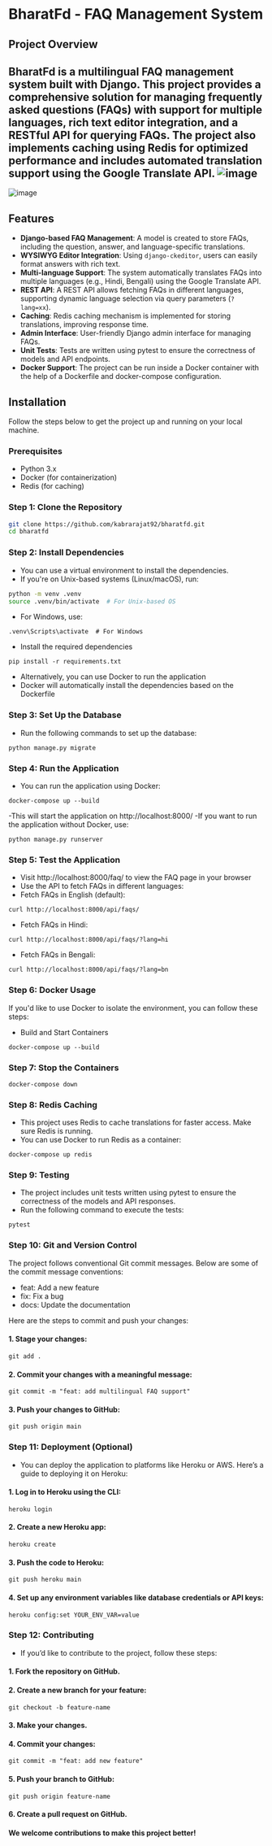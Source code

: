 # BharatFd - FAQ Management System

## Project Overview

BharatFd is a multilingual FAQ management system built with Django. This project provides a comprehensive solution for managing frequently asked questions (FAQs) with support for multiple languages, rich text editor integration, and a RESTful API for querying FAQs. The project also implements caching using Redis for optimized performance and includes automated translation support using the Google Translate API.
![image](https://github.com/user-attachments/assets/5a29b01b-6311-4f14-8a18-f11e6c201ce1)
----------------------------------------------------------------------------------------------------------------------------
![image](https://github.com/user-attachments/assets/116202af-119a-413e-8085-165ec521b32b)



## Features

- **Django-based FAQ Management**: A model is created to store FAQs, including the question, answer, and language-specific translations.
- **WYSIWYG Editor Integration**: Using `django-ckeditor`, users can easily format answers with rich text.
- **Multi-language Support**: The system automatically translates FAQs into multiple languages (e.g., Hindi, Bengali) using the Google Translate API.
- **REST API**: A REST API allows fetching FAQs in different languages, supporting dynamic language selection via query parameters (`?lang=xx`).
- **Caching**: Redis caching mechanism is implemented for storing translations, improving response time.
- **Admin Interface**: User-friendly Django admin interface for managing FAQs.
- **Unit Tests**: Tests are written using pytest to ensure the correctness of models and API endpoints.
- **Docker Support**: The project can be run inside a Docker container with the help of a Dockerfile and docker-compose configuration.

## Installation

Follow the steps below to get the project up and running on your local machine.

### Prerequisites

- Python 3.x
- Docker (for containerization)
- Redis (for caching)

### Step 1: Clone the Repository

```bash
git clone https://github.com/kabrarajat92/bharatfd.git
cd bharatfd
```

### Step 2: Install Dependencies

- You can use a virtual environment to install the dependencies.
- If you're on Unix-based systems (Linux/macOS), run:
```bash
python -m venv .venv
source .venv/bin/activate  # For Unix-based OS
```

- For Windows, use:
```
.venv\Scripts\activate  # For Windows
```

- Install the required dependencies
```
pip install -r requirements.txt
```

- Alternatively, you can use Docker to run the application
- Docker will automatically install the dependencies based on the Dockerfile

### Step 3: Set Up the Database

- Run the following commands to set up the database:
```
python manage.py migrate
```

### Step 4: Run the Application

- You can run the application using Docker:
```
docker-compose up --build
```
-This will start the application on http://localhost:8000/
-If you want to run the application without Docker, use:
```
python manage.py runserver
````

### Step 5: Test the Application

- Visit http://localhost:8000/faq/ to view the FAQ page in your browser
- Use the API to fetch FAQs in different languages:
- Fetch FAQs in English (default):
```
curl http://localhost:8000/api/faqs/
```
- Fetch FAQs in Hindi:
```
curl http://localhost:8000/api/faqs/?lang=hi
```
- Fetch FAQs in Bengali:
```
curl http://localhost:8000/api/faqs/?lang=bn
```
### Step 6: Docker Usage
If you'd like to use Docker to isolate the environment, you can follow these steps:
- Build and Start Containers
```
docker-compose up --build
```
### Step 7: Stop the Containers
```
docker-compose down
```
### Step 8: Redis Caching
- This project uses Redis to cache translations for faster access. Make sure Redis is running.
- You can use Docker to run Redis as a container:
```
docker-compose up redis
```
### Step 9: Testing

- The project includes unit tests written using pytest to ensure the correctness of the models and API responses.
- Run the following command to execute the tests:
```
pytest
```
### Step 10: Git and Version Control
The project follows conventional Git commit messages. Below are some of the commit message conventions:

- feat: Add a new feature
- fix: Fix a bug
- docs: Update the documentation

Here are the steps to commit and push your changes:
#### 1. Stage your changes:
```
git add .
```
#### 2. Commit your changes with a meaningful message:
```
git commit -m "feat: add multilingual FAQ support"
```
#### 3. Push your changes to GitHub:
```
git push origin main
```
### Step 11: Deployment (Optional)
- You can deploy the application to platforms like Heroku or AWS. Here’s a guide to deploying it on Heroku:

#### 1. Log in to Heroku using the CLI:
```
heroku login
```
#### 2. Create a new Heroku app:
```
heroku create
```
#### 3. Push the code to Heroku:
```
git push heroku main
```
#### 4. Set up any environment variables like database credentials or API keys:
```
heroku config:set YOUR_ENV_VAR=value
```
### Step 12: Contributing

- If you’d like to contribute to the project, follow these steps:

#### 1. Fork the repository on GitHub.
#### 2. Create a new branch for your feature:
```
git checkout -b feature-name
```
#### 3. Make your changes.
#### 4. Commit your changes:
```
git commit -m "feat: add new feature"
```
#### 5. Push your branch to GitHub:
```
git push origin feature-name
```
#### 6. Create a pull request on GitHub.

#### We welcome contributions to make this project better!

